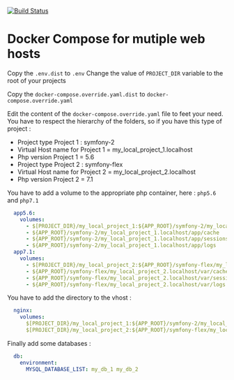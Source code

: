 [![Build Status](https://travis-ci.org/Prometee/docker-compose-web-multiple.svg?branch=master)](https://travis-ci.org/Prometee/docker-compose-web)

Docker Compose for mutiple web hosts 
====================================

Copy the `.env.dist` to `.env`
Change the value of `PROJECT_DIR` variable to the root of your projects

Copy the `docker-compose.override.yaml.dist` to `docker-compose.override.yaml`

Edit the content of the `docker-compose.override.yaml` file to feet your need.
You have to respect the hierarchy of the folders, so if you have this type of project :

  * Project type Project 1 : symfony-2
  * Virtual Host name for Project 1 = my_local_project_1.localhost
  * Php version Project 1 = 5.6
  * Project type Project 2 : symfony-flex
  * Virtual Host name for Project 2 = my_local_project_2.localhost
  * Php version Project 2 = 7.1
  
You have to add a volume to the appropriate php container, here : `php5.6` and `php7.1`

```yaml
  app5.6:
    volumes:
      - $[PROJECT_DIR}/my_local_project_1:${APP_ROOT}/symfony-2/my_local_project_1.localhost:cached
      - ${APP_ROOT}/symfony-2/my_local_project_1.localhost/app/cache
      - ${APP_ROOT}/symfony-2/my_local_project_1.localhost/app/sessions
      - ${APP_ROOT}/symfony-2/my_local_project_1.localhost/app/logs
  app7.1:
    volumes:
      - $[PROJECT_DIR}/my_local_project_2:${APP_ROOT}/symfony-flex/my_local_project_2.localhost:cached
      - ${APP_ROOT}/symfony-flex/my_local_project_2.localhost/var/cache
      - ${APP_ROOT}/symfony-flex/my_local_project_2.localhost/var/sessions
      - ${APP_ROOT}/symfony-flex/my_local_project_2.localhost/var/logs
```

You have to add the directory to the vhost :
```yaml
  nginx:
    volumes:
      $[PROJECT_DIR}/my_local_project_1:${APP_ROOT}/symfony-2/my_local_project_1.localhost
      $[PROJECT_DIR}/my_local_project_2:${APP_ROOT}/symfony-flex/my_local_project_2.localhost
```

Finally add some databases :

```yaml
  db:
    environment:
      MYSQL_DATABASE_LIST: my_db_1 my_db_2
```